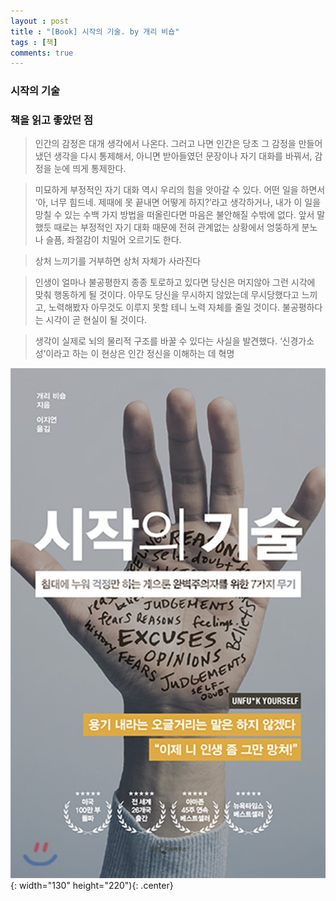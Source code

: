 ```yaml
---
layout : post
title : "[Book] 시작의 기술. by 개리 비숍"
tags : [책]
comments: true
---
```

### 시작의 기술

### 책을 읽고 좋았던 점
> 인간의 감정은 대개 생각에서 나온다. 그러고 나면 인간은 당초 그 감정을 만들어냈던 생각을 다시 통제해서, 아니면 받아들였던 문장이나 자기 대화를 바꿔서, 감정을 눈에 띄게 통제한다.

> 미묘하게 부정적인 자기 대화 역시 우리의 힘을 앗아갈 수 있다. 어떤 일을 하면서 ‘아, 너무 힘드네. 제때에 못 끝내면 어떻게 하지?’라고 생각하거나, 내가 이 일을 망칠 수 있는 수백 가지 방법을 떠올린다면 마음은 불안해질 수밖에 없다. 앞서 말했듯 때로는 부정적인 자기 대화 때문에 전혀 관계없는 상황에서 엉뚱하게 분노나 슬픔, 좌절감이 치밀어 오르기도 한다.

> 상처 느끼기를 거부하면 상처 자체가 사라진다

> 인생이 얼마나 불공평한지 종종 토로하고 있다면 당신은 머지않아 그런 시각에 맞춰 행동하게 될 것이다. 아무도 당신을 무시하지 않았는데 무시당했다고 느끼고, 노력해봤자 아무것도 이루지 못할 테니 노력 자체를 줄일 것이다. 불공평하다는 시각이 곧 현실이 될 것이다.

> 생각이 실제로 뇌의 물리적 구조를 바꿀 수 있다는 사실을 발견했다. ‘신경가소성’이라고 하는 이 현상은 인간 정신을 이해하는 데 혁명


![시작의 기술](../images/book-12.jpg){: width="130" height="220"){: .center}


